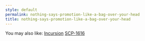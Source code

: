 ```yaml
---
style: default
permalink: nothing-says-promotion-like-a-bag-over-your-head
title: nothing-says-promotion-like-a-bag-over-your-head
---
```

You may also like:
[Incursion](http://scp-wiki.net/incursion)
[SCP-1616](http://scp-wiki.net/scp-1616)
